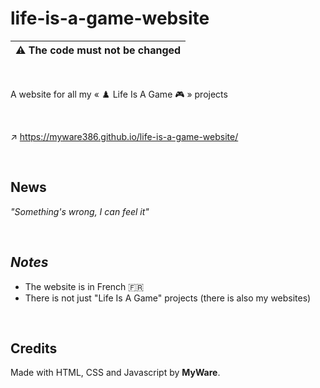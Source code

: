 # life-is-a-game-website

|:warning: The code must not be changed
|--------

<br>

A website for all my « ♟️ Life Is A Game 🎮 » projects

<br>

↗️ https://myware386.github.io/life-is-a-game-website/

<br>

News
--------------------
_"Something's wrong, I can feel it"_

<br>

_Notes_
-----------------

- The website is in French 🇫🇷
- There is not just "Life Is A Game" projects (there is also my websites)

<br>

Credits
-----------------

Made with HTML, CSS and Javascript by **MyWare**.
